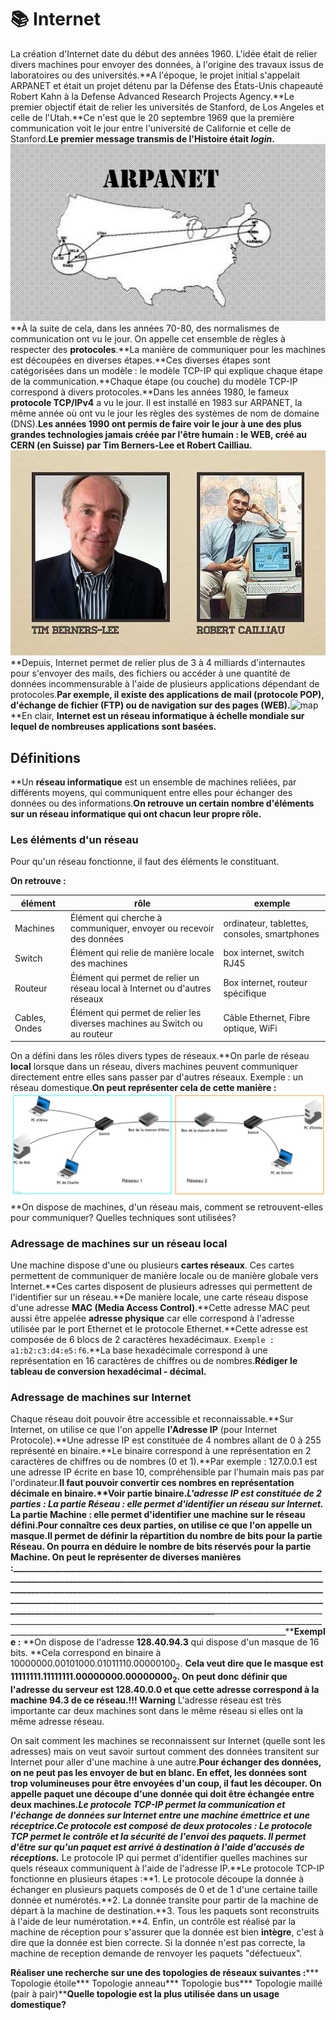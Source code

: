 # 📚 Internet

La création d'Internet date du début des années 1960. L'idée était de relier divers machines pour envoyer des données, à l'origine des travaux issus de laboratoires ou des universités.**A l'époque, le projet initial s'appelait ARPANET et était un projet détenu par la Défense des États-Unis chapeauté Robert Kahn à la Defense Advanced Research Projects Agency.**Le premier objectif était de relier les universités de Stanford, de Los Angeles et celle de l'Utah.**Ce n'est que le 20 septembre 1969 que la première communication voit le jour entre l'université de Californie et celle de Stanford.**Le premier message transmis de l'Histoire était *login*.**![arpa](img/arpanet.jpeg)**À la suite de cela, dans les années 70-80, des normalismes de communication ont vu le jour. On appelle cet ensemble de règles à respecter des **protocoles**.**La manière de communiquer pour les machines est découpées en diverses étapes.**Ces diverses étapes sont catégorisées dans un modèle : le modèle TCP-IP qui explique chaque étape de la communication.**Chaque étape (ou couche) du modèle TCP-IP correspond à divers protocoles.**Dans les années 1980, le fameux **protocole TCP/IPv4** a vu le jour. Il est installé en 1983 sur ARPANET, la même année où ont vu le jour les règles des systèmes de nom de domaine (DNS).**Les années 1990 ont permis de faire voir le jour à une des plus grandes technologies jamais créée par l'être humain : le WEB, créé au CERN (en Suisse) par Tim Berners-Lee et Robert Cailliau.**![tblrc](img/tblrc.jpeg)**Depuis, Internet permet de relier plus de 3 à 4 milliards d'internautes pour s'envoyer des mails, des fichiers ou accéder à une quantité de données incommensurable à l'aide de plusieurs applications dépendant de protocoles.**Par exemple, il existe des applications de mail (protocole POP), d'échange de fichier (FTP) ou de navigation sur des pages (WEB).**![map](img/geo-mercator.svg)**En clair, **Internet est un réseau informatique à échelle mondiale sur lequel de nombreuses applications sont basées.**

## Définitions

**Un **réseau informatique** est un ensemble de machines reliées, par différents moyens, qui communiquent entre elles pour échanger des données ou des informations.**On retrouve un certain nombre d'éléments sur un réseau informatique qui ont chacun leur propre rôle.**

### Les éléments d'un réseau

Pour qu'un réseau fonctionne, il faut des éléments le constituant.

**On retrouve :**

| élément | rôle | exemple |
|----------|-------------------------------|-----------------------|
| Machines | Élément qui cherche à communiquer, envoyer ou recevoir des données |ordinateur, tablettes, consoles, smartphones |
| Switch   | Élément qui relie de manière locale des machines                   | box internet, switch RJ45                    |
|Routeur  | Élément qui permet de relier un réseau local à Internet ou d'autres réseaux | Box internet, routeur spécifique    |
| Cables, Ondes | Élément qui permet de relier les diverses machines au Switch ou au routeur| Câble Ethernet, Fibre optique, WiFi|

On a défini dans les rôles divers types de réseaux.**On parle de réseau **local** lorsque dans un réseau, divers machines peuvent communiquer directement entre elles sans passer par d'autres réseaux. Exemple : un réseau domestique.**On peut représenter cela de cette manière :**![rlinternet](img/rlinternet.png)**On dispose de machines, d'un réseau mais, comment se retrouvent-elles pour communiquer? Quelles techniques sont utilisées?

### Adressage de machines sur un réseau local

Une machine dispose d'une ou plusieurs **cartes réseaux**. Ces cartes permettent de communiquer de manière locale ou de manière globale vers Internet.**Ces cartes disposent de plusieurs adresses qui permettent de l'identifier sur un réseau.**De manière locale, une carte réseau dispose d'une adresse **MAC (Media Access Control)**.**Cette adresse MAC peut aussi être appelée **adresse physique** car elle correspond à l'adresse utilisée par le port Ethernet et le protocole Ethernet.**Cette adresse est composée de 6 blocs de 2 caractères hexadécimaux. `Exemple : a1:b2:c3:d4:e5:f6`.**La base hexadécimale correspond à une représentation en 16 caractères de chiffres ou de nombres.****Rédiger le tableau de conversion hexadécimal - décimal**.**

### Adressage de machines sur Internet

Chaque réseau doit pouvoir être accessible et reconnaissable.**Sur Internet, on utilise ce que l'on appelle **l'Adresse IP** (pour Internet Protocole).**Une adresse IP est constituée de 4 nombres allant de 0 à 255 représenté en binaire.**Le binaire correspond à une représentation en 2 caractères de chiffres ou de nombres (0 et 1).**Par exemple : 127.0.0.1 est une adresse IP écrite en base 10, compréhensible par l'humain mais pas par l'ordinateur.**Il faut pouvoir convertir ces nombres en représentation **décimale** en **binaire**.****Voir partie binaire.****L'adresse IP est constituée de 2 parties :*** La partie Réseau : elle permet d'identifier un réseau sur Internet.*** La partie Machine : elle permet d'identifier une machine sur le réseau défini.**Pour connaître ces deux parties, on utilise ce que l'on appelle un **masque**.**Il permet de définir la répartition du nombre de bits pour la partie Réseau. On pourra en déduire le nombre de bits réservés pour la partie Machine. On peut le représenter de diverses manières :**_______________________________________________________________________________________**_____________________________________________________________________________________________________________________________________________________________________________________________________________________________________________________________________**______________________________________________________________________________________________________________________________________________________________________________****Exemple :** **On dispose de l'adresse **128.40.94.3** qui dispose d'un masque de 16 bits.  **Cela correspond en binaire à $10000000.00101000.01011110.00000100_2$.  **Cela veut dire que le masque est $11111111.11111111.00000000.00000000_2$.  **On peut donc définir que l'adresse du serveur est **128.40.0.0** et que cette adresse correspond à la machine **94.3** de ce réseau.**!!! Warning**    L'adresse réseau est très importante car deux machines sont dans le même réseau si elles ont la même adresse réseau.


On sait comment les machines se reconnaissent sur Internet (quelle sont les adresses) mais on veut savoir surtout comment des données transitent sur Internet pour aller d'une machine à une autre.**Pour échanger des données, on ne peut pas les envoyer de but en blanc. En effet, les données sont trop volumineuses pour être envoyées d'un coup, il faut les découper. On appelle **paquet** une découpe d'une donnée qui doit être échangée entre deux machines.**Le protocole TCP-IP permet la communication et l'échange de données sur Internet entre une machine **émettrice** et une **réceptrice**.**Ce protocole est composé de deux protocoles :*** Le protocole TCP permet le contrôle et la sécurité de l'envoi des paquets. Il permet d'être sur qu'un paquet est arrivé à destination à l'aide **d'accusés de réceptions**.*** Le protocole IP qui permet d'identifier quelles machines sur quels réseaux communiquent à l'aide de l'adresse IP.**Le protocole TCP-IP fonctionne en plusieurs étapes :**1. Le protocole découpe la donnée à échanger en plusieurs paquets composés de 0 et de 1 d'une certaine taille donnée et numérotés.**2. La donnée transite pour partir de la machine de départ à la machine de destination.**3. Tous les paquets sont reconstruits à l'aide de leur numérotation.**4. Enfin, un contrôle est réalisé par la machine de réception pour s'assurer que la donnée est bien **intègre**, c'est à dire que la donnée est bien correcte. Si la donnée n'est pas correcte, la machine de reception demande de renvoyer les paquets "défectueux".
            
**Réaliser une recherche sur une des topologies de réseaux suivantes :***** Topologie étoile*** Topologie anneau*** Topologie bus*** Topologie maillé (pair à pair)****Quelle topologie est la plus utilisée dans un usage domestique?**